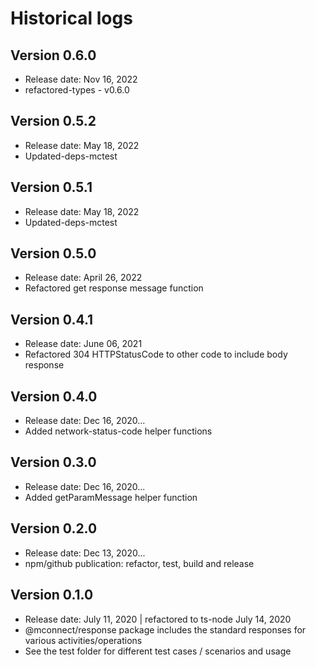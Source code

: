 # Historical logs

## Version 0.6.0

- Release date: Nov 16, 2022
- refactored-types - v0.6.0

## Version 0.5.2

- Release date: May 18, 2022
- Updated-deps-mctest

## Version 0.5.1

- Release date: May 18, 2022
- Updated-deps-mctest

## Version 0.5.0

- Release date: April 26, 2022
- Refactored get response message function

## Version 0.4.1

- Release date: June 06, 2021
- Refactored 304 HTTPStatusCode to other code to include body response

## Version 0.4.0

- Release date: Dec 16, 2020...
- Added network-status-code helper functions

## Version 0.3.0

- Release date: Dec 16, 2020...
- Added getParamMessage helper function

## Version 0.2.0

- Release date: Dec 13, 2020...
- npm/github publication: refactor, test, build and release

## Version 0.1.0

- Release date: July 11, 2020 | refactored to ts-node July 14, 2020
- @mconnect/response package includes the standard responses for various activities/operations
- See the test folder for different test cases / scenarios and usage
